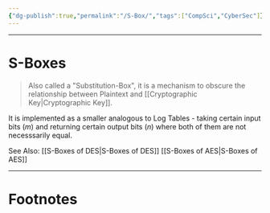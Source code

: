 ```yaml
---
{"dg-publish":true,"permalink":"/S-Box/","tags":["CompSci","CyberSec"]}
---
```



---
# S-Boxes
> Also called a "Substitution-Box", it is a mechanism to obscure the relationship between Plaintext and [[Cryptographic Key\|Cryptographic Key]]. 

It is implemented as a smaller analogous to Log Tables - taking certain input bits ($m$) and returning certain output bits ($n$) where both of them are not necesssarily equal.


See Also:
[[S-Boxes of DES\|S-Boxes of DES]]
[[S-Boxes of AES\|S-Boxes of AES]]

---
# Footnotes